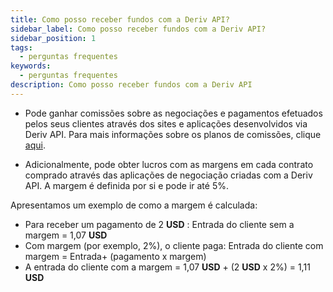 ```yaml
---
title: Como posso receber fundos com a Deriv API?
sidebar_label: Como posso receber fundos com a Deriv API?
sidebar_position: 1
tags:
  - perguntas frequentes
keywords:
  - perguntas frequentes
description: Como posso receber fundos com a Deriv API
---
```


- Pode ganhar comissões sobre as negociações e pagamentos efetuados pelos seus clientes através dos sites e aplicações desenvolvidos via Deriv API. Para mais informações sobre os planos de comissões, clique
  [aqui](https://deriv.com/partners/affiliate-ib).

- Adicionalmente, pode obter lucros com as margens em cada contrato comprado através das aplicações
  de negociação criadas com a Deriv API. A margem é definida por si e pode ir
  até 5%.

Apresentamos um exemplo de como a margem é calculada:

- Para receber um pagamento de 2 **USD** : Entrada do cliente sem a margem = 1,07 **USD**
- Com margem (por exemplo, 2%), o cliente paga: Entrada do cliente com margem =
  Entrada+ (pagamento x margem)
- A entrada do cliente com a margem = 1,07 **USD** + (2 **USD** x 2%) = 1,11 **USD**
